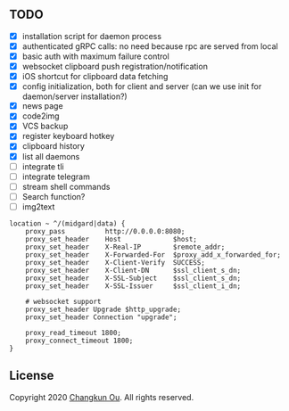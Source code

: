 
## TODO

- [x] installation script for daemon process
- [x] authenticated gRPC calls: no need because rpc are served from local
- [x] basic auth with maximum failure control
- [x] websocket clipboard push registration/notification
- [x] iOS shortcut for clipboard data fetching
- [x] config initialization, both for client and server (can we use init for daemon/server installation?)
- [x] news page
- [x] code2img
- [x] VCS backup
- [x] register keyboard hotkey
- [x] clipboard history
- [x] list all daemons
- [ ] integrate tli
- [ ] integrate telegram
- [ ] stream shell commands
- [ ] Search function?
- [ ] img2text

```
location ~ ^/(midgard|data) {
    proxy_pass          http://0.0.0.0:8080;
    proxy_set_header    Host             $host;
    proxy_set_header    X-Real-IP        $remote_addr;
    proxy_set_header    X-Forwarded-For  $proxy_add_x_forwarded_for;
    proxy_set_header    X-Client-Verify  SUCCESS;
    proxy_set_header    X-Client-DN      $ssl_client_s_dn;
    proxy_set_header    X-SSL-Subject    $ssl_client_s_dn;
    proxy_set_header    X-SSL-Issuer     $ssl_client_i_dn;

    # websocket support
    proxy_set_header Upgrade $http_upgrade;
    proxy_set_header Connection "upgrade";

    proxy_read_timeout 1800;
    proxy_connect_timeout 1800;
}
```

## License

Copyright 2020 [Changkun Ou](https://changkun.de). All rights reserved.